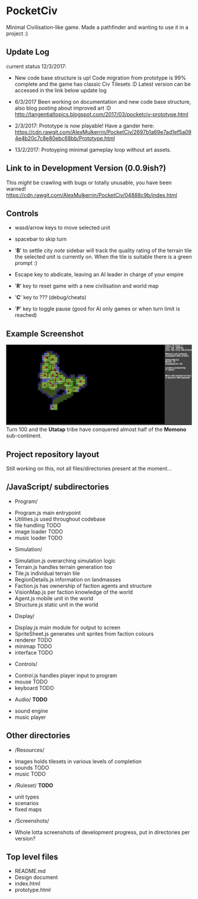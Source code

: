 # PocketCiv
Minimal Civilisation-like game. Made a pathfinder and wanting to use it in a project :)

## Update Log
current status 12/3/2017:
- New code base structure is up! Code migration from prototype is 99% complete and the game has classic Civ Tilesets :D Latest version can be accessed in the link below update log

- 6/3/2017 Been working on documentation and new code base structure, also blog posting about improved art :D 
http://tangentialtopics.blogspot.com/2017/03/pocketciv-prototype.html
 
- 2/3/2017: Prototype is now playable! Have a gander here:
https://cdn.rawgit.com/AlexMulkerrin/PocketCiv/2697b1a69e7ad1ef5a094e4b20c7c8e80ebc68bb/Prototype.html
- 13/2/2017: Protoyping minimal gameplay loop without art assets.

## Link to in Development Version (0.0.9ish?)
This *might* be crawling with bugs or totally unusable, you have been warned!
https://cdn.rawgit.com/AlexMulkerrin/PocketCiv/04888c9b/index.html

## Controls
* wasd/arrow keys to move selected unit
* spacebar to skip turn
* '**B**' to settle city *note* sidebar will track the quality rating of the terrain tile the selected unit is currently on. When the tile is suitable there is a green prompt :)

* Escape key to abdicate, leaving an AI leader in charge of your empire
* '**R**' key to reset game with a new civilisation and world map
* '**C**' key to ??? (debug/cheats)
* '**P**' key to toggle pause (good for AI only games or when turn limit is reached)

## Example Screenshot
![What your empire will hopefully look like](https://github.com/AlexMulkerrin/PocketCiv/blob/master/Screenshots/example%20100%20turns.png)
Turn 100 and the **Utatap** tribe have conquered almost half of the **Memono** sub-continent.


## Project repository layout
Still working on this, not all files/directories present at the moment...

## /JavaScript/ subdirectories
*	Program/
 - Program.js main entrypoint
 - Utilities.js used throughout codebase
 - file handling TODO
 - image loader TODO
 - music loader TODO
 
*	Simulation/
 - Simulation.js overarching simulation logic
 - Terrain.js handles terrain generation too
 - Tile.js individual terrain tile
 - RegionDetails.js information on landmasses
 - Faction.js has ownership of faction agents and structure
 - VisionMap.js per faction knowledge of the world
 - Agent.js mobile unit in the world
 - Structure.js static unit in the world
 
* Display/
 - Display.js main module for output to screen
 - SpriteSheet.js generates unit sprites from faction colours
 - renderer TODO
 - minimap TODO
 - interface  TODO

* Controls/
 - Control.js handles player input to program
 - mouse TODO
 - keyboard TODO

* Audio/ **TODO**
 - sound engine 
 - music player 

## Other directories
* /Resources/
 - Images holds tilesets in various levels of completion
 - sounds TODO
 - music	TODO

*	/Ruleset/ **TODO**
 - unit types
 - scenarios
 - fixed maps

*	/Screenshots/
 - Whole lotta screenshots of development progress, put in directories per version?

## Top level files
* README.md
* Design document
* index.html
* prototype.html
